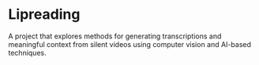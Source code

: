 # Lipreading
A project that explores methods for generating transcriptions and meaningful context from silent videos using computer vision and AI-based techniques.

